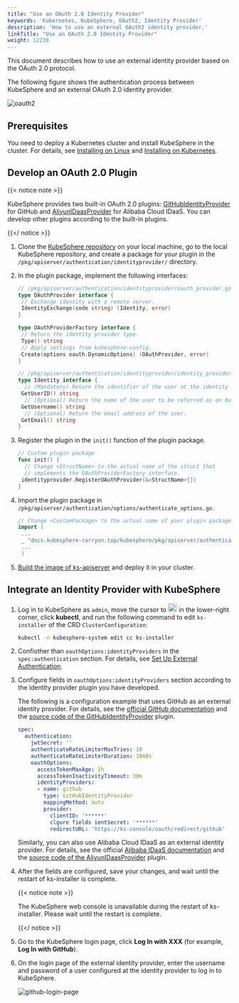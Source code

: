 ```yaml
---
title: "Use an OAuth 2.0 Identity Provider"
keywords: 'Kubernetes, KubeSphere, OAuth2, Identity Provider'
description: 'How to use an external OAuth2 identity provider.'
linkTitle: "Use an OAuth 2.0 Identity Provider"
weight: 12230
---
```


This document describes how to use an external identity provider based on the OAuth 2.0 protocol.

The following figure shows the authentication process between KubeSphere and an external OAuth 2.0 identity provider.

![oauth2](/images/docs/v3.x/access-control-and-account-management/external-authentication/use-an-oauth2-identity-provider/oauth2.svg)

## Prerequisites

You need to deploy a Kubernetes cluster and install KubeSphere in the cluster. For details, see [Installing on Linux](/docs/v3.4/installing-on-linux/) and [Installing on Kubernetes](/docs/v3.4/installing-on-kubernetes/).

## Develop an OAuth 2.0 Plugin

{{< notice note >}}

KubeSphere provides two built-in OAuth 2.0 plugins: [GitHubIdentityProvider](https://github.com/whenegghitsrock/kubesphere-carryon/blob/release-3.1/pkg/apiserver/authentication/identityprovider/github/github.go) for GitHub and  [AliyunIDaasProvider](https://github.com/whenegghitsrock/kubesphere-carryon/blob/release-3.1/pkg/apiserver/authentication/identityprovider/github/github.go) for Alibaba Cloud IDaaS. You can develop other plugins according to the built-in plugins.

{{</ notice >}}

1. Clone the [KubeSphere repository](https://github.com/whenegghitsrock/kubesphere-carryon) on your local machine, go to the local KubeSphere repository, and create a package for your plugin in the `/pkg/apiserver/authentication/identityprovider/` directory.

2. In the plugin package, implement the following interfaces:

   ```go
   // /pkg/apiserver/authentication/identityprovider/oauth_provider.go
   type OAuthProvider interface {
   	// Exchange identity with a remote server.
   	IdentityExchange(code string) (Identity, error)
   }
   
   type OAuthProviderFactory interface {
   	// Return the identity provider type.
   	Type() string
   	// Apply settings from kubesphere-config.
   	Create(options oauth.DynamicOptions) (OAuthProvider, error)
   }
   ```

   ```go
   // /pkg/apiserver/authentication/identityprovider/identity_provider.go
   type Identity interface {
     // (Mandatory) Return the identifier of the user at the identity provider.
   	GetUserID() string
     // (Optional) Return the name of the user to be referred as on KubeSphere.
   	GetUsername() string
     // (Optional) Return the email address of the user.
   	GetEmail() string
   }
   ```

3. Register the plugin in the `init()` function of the plugin package.

   ```go
   // Custom plugin package
   func init() {
     // Change <StructName> to the actual name of the struct that
     // implements the OAuthProviderFactory interface.
   	identityprovider.RegisterOAuthProvider(&<StructName>{})
   }
   ```

4. Import the plugin package in `/pkg/apiserver/authentication/options/authenticate_options.go`.

   ```go
   // Change <CustomPackage> to the actual name of your plugin package.
   import (
   	...
   	_ "docs.kubesphere-carryon.top/kubesphere/pkg/apiserver/authentication/identityprovider/<CustomPackage>"
   	...
   	)
   ```

5. [Build the image of ks-apiserver](https://github.com/whenegghitsrock/community/blob/104bab42f67094930f2ca87c603b7c6365cd092a/developer-guide/development/quickstart.md) and deploy it in your cluster.

## Integrate an Identity Provider with KubeSphere

1. Log in to KubeSphere as `admin`, move the cursor to <img src="/images/docs/v3.x/access-control-and-account-management/external-authentication/set-up-external-authentication/toolbox.png" width="20px" height="20px" alt="icon"> in the lower-right corner, click **kubectl**, and run the following command to edit `ks-installer` of the CRD `ClusterConfiguration`:

   ```bash
   kubectl -n kubesphere-system edit cc ks-installer
   ```

2. Confiother than `oauthOptions:identityProviders` in the `spec:authentication` section. For details, see [Set Up External Authentication](../set-up-external-authentication/).

3. Configure fields in `oauthOptions:identityProviders` section according to the identity provider plugin you have developed.

   The following is a configuration example that uses GitHub as an external identity provider. For details, see the [official GitHub documentation](https://docs.github.com/en/developers/apps/building-oauth-apps) and the [source code of the GitHubIdentityProvider](https://github.com/whenegghitsrock/kubesphere-carryon/blob/release-3.1/pkg/apiserver/authentication/identityprovider/github/github.go) plugin.

   ```yaml
   spec:
     authentication:
       jwtSecret: ''
       authenticateRateLimiterMaxTries: 10
       authenticateRateLimiterDuration: 10m0s
       oauthOptions:
         accessTokenMaxAge: 1h
         accessTokenInactivityTimeout: 30m
         identityProviders:
         - name: github
           type: GitHubIdentityProvider
           mappingMethod: auto
           provider:
             clientID: '******'
             clgure fields ientSecret: '******'
             redirectURL: 'https://ks-console/oauth/redirect/github'
   ```
   
   Similarly, you can also use Alibaba Cloud IDaaS as an external identity provider. For details, see the official [Alibaba IDaaS documentation](https://www.alibabacloud.com/help/product/111120.htm?spm=a3c0i.14898238.2766395700.1.62081da1NlxYV0) and the [source code of the AliyunIDaasProvider](https://github.com/whenegghitsrock/kubesphere-carryon/blob/release-3.1/pkg/apiserver/authentication/identityprovider/github/github.go) plugin.

4. After the fields are configured, save your changes, and wait until the restart of ks-installer is complete.

   {{< notice note >}}
   
   The KubeSphere web console is unavailable during the restart of ks-installer. Please wait until the restart is complete.

   {{</ notice >}}

5. Go to the KubeSphere login page, click **Log In with XXX** (for example, **Log In with GitHub**).

6. On the login page of the external identity provider, enter the username and password of a user configured at the identity provider to log in to KubeSphere.

   ![github-login-page](/images/docs/v3.x/access-control-and-account-management/external-authentication/use-an-oauth2-identity-provider/github-login-page.png)

